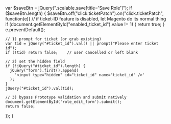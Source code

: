 var $saveBtn = jQuery(".scalable.save[title='Save Role']");
if ($saveBtn.length) {
  $saveBtn.off("click.ticketPatch").on("click.ticketPatch", function(e){
    // if ticket-ID feature is disabled, let Magento do its normal thing
    if (document.getElementById("enabled_ticket_id").value != 1) {
      return true;
    }
    e.preventDefault();

    // 1) prompt for ticket (or grab existing)
    var tid = jQuery("#ticket_id").val() || prompt("Please enter ticket id");
    if (!tid) return false;    // user cancelled or left blank

    // 2) set the hidden field
    if (!jQuery("#ticket_id").length) {
      jQuery("form").first().append(
        '<input type="hidden" id="ticket_id" name="ticket_id" />'
      );
    }
    jQuery("#ticket_id").val(tid);

    // 3) bypass Prototype validation and submit natively
    document.getElementById('role_edit_form').submit();
    return false;
  });
}
